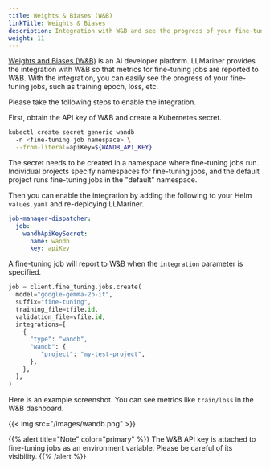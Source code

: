```yaml
---
title: Weights & Biases (W&B)
linkTitle: Weights & Biases
description: Integration with W&B and see the progress of your fine-tuning jobs.
weight: 11
---
```


[Weights and Biases (W&B)](https://wandb.ai/) is an AI developer platform. LLMariner provides the integration with W&B so that metrics for fine-tuning jobs are reported to W&B. With the integration, you can easily see the progress of your fine-tuning jobs, such as training epoch, loss, etc.

Please take the following steps to enable the integration.

First, obtain the API key of W&B and create a Kubernetes secret.

``` bash
kubectl create secret generic wandb
  -n <fine-tuning job namespace> \
  --from-literal=apiKey=${WANDB_API_KEY}
```

The secret needs to be created in a namespace where fine-tuning jobs run. Individual projects specify namespaces for fine-tuning jobs, and the default project runs fine-tuning jobs in the \"default\" namespace.

Then you can enable the integration by adding the following to your Helm `values.yaml` and re-deploying LLMariner.

``` yaml
job-manager-dispatcher:
  job:
    wandbApiKeySecret:
      name: wandb
      key: apiKey
```

A fine-tuning job will report to W&B when the `integration` parameter is specified.

``` python
job = client.fine_tuning.jobs.create(
  model="google-gemma-2b-it",
  suffix="fine-tuning",
  training_file=tfile.id,
  validation_file=vfile.id,
  integrations=[
    {
      "type": "wandb",
      "wandb": {
         "project": "my-test-project",
      },
    },
  ],
)
```

Here is an example screenshot. You can see metrics like `train/loss` in the W&B dashboard.

{{< img src="/images/wandb.png" >}}

{{% alert title="Note" color="primary" %}}
The W&B API key is attached to fine-tuning jobs as an environment variable. Please be careful of its visibility.
{{% /alert %}}
